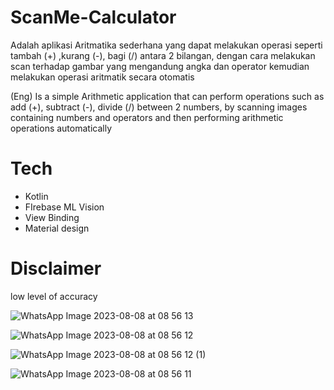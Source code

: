 # ScanMe-Calculator
Adalah aplikasi Aritmatika sederhana yang dapat melakukan operasi seperti tambah (+) ,kurang (-), bagi (/) antara 2 bilangan, 
dengan cara melakukan scan terhadap gambar yang mengandung angka dan operator kemudian melakukan operasi aritmatik secara otomatis

(Eng)
Is a simple Arithmetic application that can perform operations such as add (+), subtract (-), divide (/) between 2 numbers,
by scanning images containing numbers and operators and then performing arithmetic operations automatically

# Tech
- Kotlin
- FIrebase ML Vision
- View Binding
- Material design

# Disclaimer
low level of accuracy

   
![WhatsApp Image 2023-08-08 at 08 56 13](https://github.com/bendevelo/ScanMe-Calculator/assets/141692300/3b669dbf-1375-44fc-9f2e-f055567d0d85)


![WhatsApp Image 2023-08-08 at 08 56 12](https://github.com/bendevelo/ScanMe-Calculator/assets/141692300/c76f1f36-d659-4256-861e-17cbf7f9ac3a)


![WhatsApp Image 2023-08-08 at 08 56 12 (1)](https://github.com/bendevelo/ScanMe-Calculator/assets/141692300/3f2b1ccf-0b5f-4c0d-9115-c002fc3eb4f6)



![WhatsApp Image 2023-08-08 at 08 56 11](https://github.com/bendevelo/ScanMe-Calculator/assets/141692300/fd496c60-b55f-4406-a3bc-7fb1a0417442)
